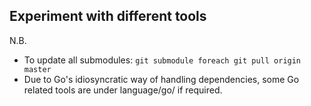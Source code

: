 ## Experiment with different tools

N.B.
* To update all submodules: `git submodule foreach git pull origin master`
* Due to Go's idiosyncratic way of handling dependencies, some Go related tools are under language/go/ if required.
